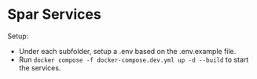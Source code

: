 # Spar Services

Setup:
- Under each subfolder, setup a .env based on the .env.example file.
- Run `docker compose -f docker-compose.dev.yml up -d --build` to start the services.

